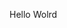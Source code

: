 Hello Wolrd













































































































































































































































































































































































































































































































































































































































































































































































































































































































































































































